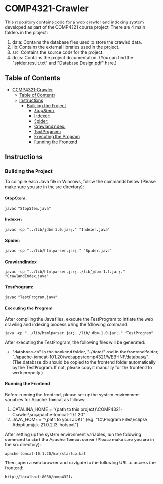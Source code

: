 # COMP4321-Crawler

This repository contains code for a web crawler and indexing system developed as part of the COMP4321 course project. There are 4 main folders in the project:
1. data: Contains the database files used to store the crawled data.
2. lib: Contains the external libraries used in the project.
3. src: Contains the source code for the project.
4. docs: Contains the project documentation. (You can find the "spider.result.txt" and "Database Design.pdf" here.)

## Table of Contents

- [COMP4321-Crawler](#comp4321-crawler)
  - [Table of Contents](#table-of-contents)
  - [Instructions](#instructions)
    - [Building the Project](#building-the-project)
      - [StopStem:](#stopstem)
      - [Indexer:](#indexer)
      - [Spider:](#spider)
      - [CrawlandIndex:](#crawlandindex)
      - [TestProgram:](#testprogram)
      - [Executing the Program](#executing-the-program)
      - [Running the Frontend](#running-the-frontend)

## Instructions

### Building the Project

To compile each Java file in Windows, follow the commands below (Please make sure you are in the src directory):

#### StopStem:
```shell
javac "StopStem.java"
```

#### Indexer:
```shell
javac -cp "../lib/jdbm-1.0.jar;." "Indexer.java"
```

#### Spider:
```shell
javac -cp "../lib/htmlparser.jar;." "Spider.java"
```

#### CrawlandIndex:
```shell
javac -cp "../lib/htmlparser.jar;../lib/jdbm-1.0.jar;." "CrawlandIndex.java"
```

#### TestProgram:
```shell
javac "TestProgram.java"
```

#### Executing the Program
After compiling the Java files, execute the TestProgram to initiate the web crawling and indexing process using the following command:

```shell
java -cp "../lib/htmlparser.jar;../lib/jdbm-1.0.jar;." "TestProgram"
```

After executing the TestProgram, the following files will be generated:
- "database.db" in the backend folder, "../data/" and in the frontend folder, "./apache-tomcat-10.1.20/webapps/comp4321/WEB-INF/database/".
(The database.db should be copied to the frontend folder automatically by the TestProgram. If not, please copy it manually for the frontend to work properly.)


#### Running the Frontend
Before running the frontend, please set up the system environment variables for Apache Tomcat as follows:
1. CATALINA_HOME = "{path to this project}\COMP4321-Crawler\src\apache-tomcat-10.1.20"
2. JAVA_HOME = "{path to your JDK}" (e.g. "C:\Program Files\Eclipse Adoptium\jdk-21.0.2.13-hotspot")

After setting up the system environment variables, run the following command to start the Apache Tomcat server (Please make sure you are in the src directory):

```shell
apache-tomcat-10.1.20/bin/startup.bat
```

Then, open a web browser and navigate to the following URL to access the frontend:
```shell
http://localhost:8080/comp4321/
```